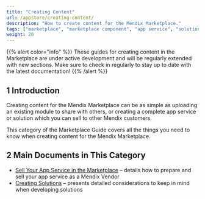 ```yaml
---
title: "Creating Content"
url: /appstore/creating-content/
description: "How to create content for the Mendix Marketplace."
tags: ["marketplace", "marketplace component", "app service", "solution"]
weight: 20
---
```


{{% alert color="info" %}}
These guides for creating content in the Marketplace are under active development and will be regularly extended with new sections. Make sure to check in regularly to stay up to date with the latest documentation!
{{% /alert %}}

## 1 Introduction

Creating content for the Mendix Marketplace can be as simple as uploading an existing module to share with others, or creating a complete app service or solution which you can sell to other Mendix customers.

This category of the Marketplace Guide covers all the things you need to know when creating content for the Mendix Marketplace.

## 2 Main Documents in This Category

* [Sell Your App Service in the Marketplace](/appstore/creating-content/as-sell/) – details how to prepare and sell your app service as a Mendix Vendor
* [Creating Solutions](/appstore/creating-content/sol-solutions-guide/) – presents detailed considerations to keep in mind when developing solutions
